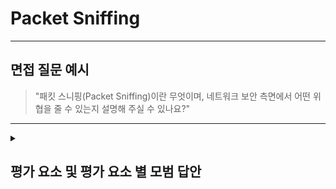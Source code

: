 # Packet Sniffing

---

## 면접 질문 예시

> "패킷 스니핑(Packet Sniffing)이란 무엇이며, 네트워크 보안 측면에서 어떤 위협을 줄 수 있는지 설명해 주실 수 있나요?"

---

<details>
  <summary><h2>평가 요소 및 평가 요소 별 모범 답안</h2></summary>

  ### 1. 패킷 스니핑의 정의
  - 포함내용:
    - 네트워크 상을 오가는 패킷을 몰래 가로채어 분석하는 행위.
    - NIC를 프로미스큐어스(promiscuous) 모드로 설정하거나 허브/스위치 미러링 포트를 이용하여 수행.
  - <details>
    <summary>모범 답안 예시 :</summary>
    
      > "패킷 스니핑은 네트워크 인터페이스 카드를 프로미스큐어스 모드로 동작시켜, 내게 전달된 패킷뿐 아니라 네트워크 상에 흐르는 모든 패킷을 캡처하고 분석하는 기법입니다."
    </details>

  ### 2. 스니핑 동작 원리
  - 포함내용:
    - 이더넷 허브 환경 vs 스위치 환경에서의 차이점.
    - 포트 미러링, ARP 스푸핑 등을 통한 스니퍼 위치 확보 방법.
  - <details>
    <summary>모범 답안 예시 :</summary>
    
      > "허브에서는 모든 트래픽이 브로드캐스트되어 쉽게 캡처되지만, 스위치 환경에서는 스패닝 포트(포트 미러링)나 ARP 스푸핑을 활용해 특정 호스트의 트래픽을 가로채야 합니다."
    </details>

  ### 3. 보안 위협 및 영향
  - 포함내용:
    - 기밀 정보(비밀번호, 세션 토큰, 개인 데이터) 유출.
    - 세션 하이재킹, 인증 크리덴셜 탈취, 내부 네트워크 구조 파악.
    - 중간자 공격(MITM) 전단계로 활용 가능.
  - <details>
    <summary>모범 답안 예시 :</summary>
    
      > "스니핑을 통해 로그인 쿠키나 평문 비밀번호를 탈취할 수 있으며, 이를 바탕으로 세션 하이재킹이나 MITM 공격을 수행할 수 있어 사용자의 민감 정보가 심각하게 노출됩니다."
    </details>

  ### 4. 심화 지식 : 대응 및 방어 대책
  - 포함내용:
    - 전송 계층 암호화(TLS/SSL), VPN, SSH 터널링 등 암호화된 통신 사용.
    - 무선 환경에서 WPA2/WPA3 같은 강력한 암호화 프로토콜 적용.
    - 네트워크 분할(세그멘테이션), 포트 보안, ARP 스푸핑 방지(동적 ARP 검사).
    - IDS/IPS, 스니퍼 탐지 도구(예: arpwatch) 활용.
  - <details>
    <summary>모범 답안 예시 :</summary>
    
      > "민감 데이터를 전송할 때는 반드시 TLS나 VPN을 사용해 패킷 내용이 암호화되도록 해야 하며, 스위치에서는 동적 ARP 검사(DAI)와 포트 보안 설정을 통해 ARP 스푸핑을 차단하고, IDS/IPS 시스템으로 비정상적 패킷 캡처 시도를 탐지해야 합니다."
    </details>

</details>

